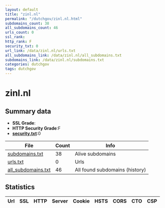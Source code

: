 ```yaml
---
layout: default
title: "zinl.nl"
permalink: "/dutchgov/zinl.nl.html"
subdomains_count: 38
all_subdomains_count: 46
urls_count: 0
ssl_rank: 
http_rank: F
security_txt: 0
url_link: /data/zinl.nl/urls.txt
all_subdomains_link: /data/zinl.nl/all_subdomains.txt
subdomains_link: /data/zinl.nl/subdomains.txt
categories: dutchgov
tags: dutchgov
---
```



# zinl.nl
## Summary data


 - **SSL Grade**:
 - **HTTP Security Grade**:F
 - **[security.txt](https://www.digitaleoverheid.nl/nieuws/standaard-security-txt-nu-verplicht-voor-overheid/)**:0


| File       | Count | Info |
|------------|-------|------|
|[subdomains.txt](/DutchGovScope/data/zinl.nl/subdomains.txt)|38|Alive subdomains|
|[urls.txt](/DutchGovScope/data/zinl.nl/urls.txt)|0|Urls|
|[all_subdomains.txt](/DutchGovScope/data/zinl.nl/all_subdomains.txt)|46|All found subdomains (history)|


## Statistics


| Url | SSL | HTTP | Server | Cookie | HSTS | CORS | CTO | CSP | XFO | XXP | RP |FP| Tech |Title |
|--------|-------|-------|------|------|------|------|------|------|------|------|------|------|------|------|

